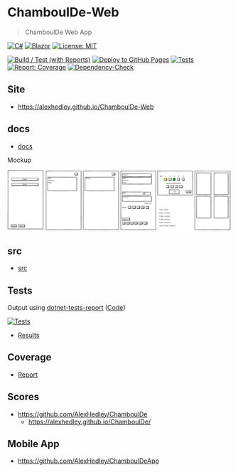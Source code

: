 # ChamboulDe-Web

> ChamboulDe Web App

[![C#](https://img.shields.io/badge/c%23-%23239120.svg?style=for-the-badge&logo=c-sharp&logoColor=white)](https://learn.microsoft.com/en-us/dotnet/csharp/)
[![Blazor](https://img.shields.io/badge/blazor-%235C2D91.svg?style=for-the-badge&logo=blazor&logoColor=white)](https://dotnet.microsoft.com/en-us/apps/aspnet/web-apps/blazor)
[![License: MIT](https://img.shields.io/badge/License-MIT-lightgrey.svg?style=for-the-badge)](LICENSE) <!-- https://opensource.org/licenses/MIT -->

[![Build / Test (with Reports)](https://github.com/AlexHedley/ChamboulDe-Web/actions/workflows/build-test.yml/badge.svg)](https://github.com/AlexHedley/ChamboulDe-Web/actions/workflows/build-test.yml)
[![Deploy to GitHub Pages](https://github.com/AlexHedley/ChamboulDe-Web/actions/workflows/deploy-site.yml/badge.svg)](https://github.com/AlexHedley/ChamboulDe-Web/actions/workflows/deploy-site.yml)
[![Tests](https://gist.githubusercontent.com/AlexHedley/1816533885fd3c859d2ce0d4ba6f3260/raw/ChamboulDe_blazor_tests.md_badge.svg "Tests")](https://gist.github.com/AlexHedley/1816533885fd3c859d2ce0d4ba6f3260)
[![Report: Coverage](https://img.shields.io/badge/report-coverage-greeen.svg?style=for-the-badge)](https://alexhedley.github.io/ChamboulDe-Web/coverage/)
[![Dependency-Check](https://img.shields.io/badge/DependencyCheck-f78d0a.svg?style=for-the-badge&logo=dependencycheck&logoColor=white)](https://alexhedley.com/ChamboulDe-Web/reports/dependency-check-report.html)

<!-- https://owasp.org/www-project-dependency-check/ -->

## Site

- https://alexhedley.github.io/ChamboulDe-Web

## docs

- [docs](docs/README.md)

Mockup

![Mockup](docs/images/Mockup.png "Mockup")

## src

- [src](src/README.md)

## Tests

Output using [dotnet-tests-report](https://github.com/marketplace/actions/dotnet-tests-report) ([Code](https://github.com/zyborg/dotnet-tests-report))

[![Tests](https://gist.githubusercontent.com/AlexHedley/1816533885fd3c859d2ce0d4ba6f3260/raw/ChamboulDe_blazor_tests.md_badge.svg "Tests")](https://gist.github.com/AlexHedley/1816533885fd3c859d2ce0d4ba6f3260)

- [Results](https://gist.github.com/AlexHedley/1816533885fd3c859d2ce0d4ba6f3260)

## Coverage

- [Report](https://alexhedley.github.io/ChamboulDe-Web/coverage/)

## Scores

- https://github.com/AlexHedley/ChamboulDe
  - https://alexhedley.github.io/ChamboulDe/

## Mobile App

- https://github.com/AlexHedley/ChamboulDeApp
